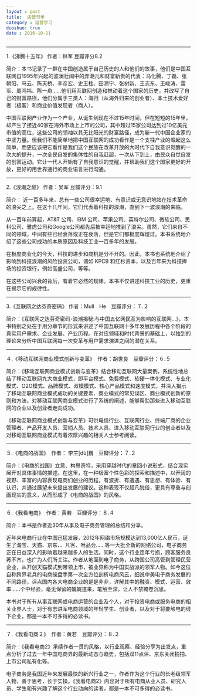 ```yaml
---
layout : post
title:  运营书单
category : 运营学习
duoshuo: true
date : 2016-10-11
---
```


<!-- more -->

----------

1.《沸腾十五年》 作者：林军 豆瓣评分8.2

简介：本书记录了一群在中国创造属于自己历史的人和他们的故事，他们是中国互联网自1995年兴起的波澜壮阔中的弄潮儿和财富新贵的代表：马化腾、丁磊、张朝阳、马云、陈天桥、李彦宏、史玉柱、田溯宁、张树新、王志东、王峻涛、雷军、周鸿祎、陈一舟……他们用互联网创造和推动着这个国家的历史，并改写了自己的财富路径，他们分属于三类人：海归（从海外归来的创业者）、本土技术爱好者（极客）和商业价值发现者（商人）。

中国互联网产业作为一个产业，从诞生到现在不过15年时间，但在短短的15年里，却产生了接近40家在海外市场上上市的公司，其中超过15家公司达到过10亿美元市值的高位，这些公司的领袖以其无比阳光的财富路径，成为新一代中国企业家的中坚力量。但我们不能简单地把中国互联网的成功看作是一个支柱产业的崛起这么简单，而更应该把它看作是我们这个民族在改革开放的大时代下自我意识觉醒的一次大的提升，一次全民自发的集体性的自我赶超，一次从下到上，由民众自觉自发的创富运动。它让一代人开始有了自我意识的觉醒，并帮助我们这个国家更好的开放，更好的用世界通行的商业语言进行沟通。


---

2.《浪潮之巅》 作者：吴军 豆瓣评分：9.1

简介：
近一百多年来，总有一些公司很幸运地、有意识或无意识地站在技术革命的浪尖之上。在这十几年间，它们代表着科技的浪潮，直到下一波浪潮的来临。

从一百年前算起，AT&T 公司、IBM 公司、苹果公司、英特尔公司、微软公司、思科公司、雅虎公司和Google公司都先后被幸运地推到了浪尖。虽然，它们来自不同的领域，中间有些已经衰落或正在衰落，但是它们都极度辉煌过。本书系统地介绍了这些公司成功的本质原因及科技工业一百多年的发展。

在极度商业化的今天，科技的进步和商机是分不开的。因此，本书也系统地介绍了影响到科技浪潮的风险投资公司，诸如 KPCB 和红杉资本，以及百年来为科技捧场的投资银行，例如高盛公司，等等。

在这些公司兴衰的背后，有着它必然的规律。本书不仅讲述科技工业的历史，更重在揭示它的规律性。

----------

3.《互联网之达芬奇密码》 作者：Mull　He　豆瓣评分：７.２

简介：《互联网之达芬奇密码-浪潮揭秘:与中国五亿网民互为影响的互联网…》，本书特别之处在于用分章节的形式来讲述了中国互联网十多年发展历程中各个阶段的真实用户需求、企业发展、产业历程。在对应领域和时代背景的基础上，以独到的理论来分析中国互联网每一次变革与用户需求演进之间的潜在关系。

----------
４.《移动互联网商业模式创新与变革》　作者：胡世良　豆瓣评分：６.５

简介：《移动互联网商业模式创新与变革》结合移动互联网大量案例，系统性地总结了移动互联网九大商业模式，即平台模式、免费模式、软硬一体化模式、专业化模式、O2O模式、品牌模式、双模模式、核心产品模式和速度模式，并深入揭示了移动互联网商业模式成功的关键要素、商业模式的常见误区、商业模式创新的原则和方法，对移动互联网商业模式进行了系统的阐述，能够帮助那些进入移动互联网的企业以及创业者走向成功。

《移动互联网商业模式创新与变革》可供电信行业、互联网行业、终端厂商的企业管理者、产品开发人员、营销人员、技术人员、进入移动互联网行业的创业者以及对移动互联网商业模式有着浓厚兴趣的相关人士参考阅读。

----------
５.《电商的战国》　作者： 李芏[dù]巍　豆瓣评分：７.２

简介：《电商的战国》立意、构思奇特，采用穿越时代的章回小说形式，结合现实展开对具体事情的描述。在这里，在一种极富个性色彩的探索和描述中，以开阔的视野、丰富的内容表现电商们创业的历程，有波折、有遭遇、有思想、有体验、有认识，并通过展望未来提出发展的建议。这种表现不仅超凡脱俗，更具有尊重与刻画现实的意义，从而形成了《电商的战国》的风格。

----------
６.《我看电商》　作者：黄若　豆瓣评分：８.４

简介：本书是作者近30年从事及电子商务管理的总结和分享。

近年来电商行业在中国迅猛发展，2012年网络市场规模达到13,000亿人民币，诞生了淘宝、天猫、京东、、凡客、唯品会……等一大批全新的网络公司，电子商务正在日益深入的影响着越来越多人的生活。同时，这个行业连年亏损，顾客服务良莠不齐，也广为人们所关注。作者从地面到电子商务，从跨国公司高管到管理民营企业，从开创天猫模式到带领上市，被业界称为中国实战派的领军人物。如今这位自称跨界老兵的电商操盘手第一次全方位剖析电商风云，细说中美电子商务发展的不同路径，评点国内各大电商企业的是是非非，详解其中的融资、模式、运营、效率……个中经验，毫无保留的娓娓道来，笔触至深，让人不禁掩卷沉思。

本书对于所有从事互联网或电商运营的企业及个人，对于投资电商或服务电商的相关业界人士，对于有志进军电商领域的年轻学生、创业者，以及对于将要触电的线下企业，都是一本不可多得的必读书。

----------
７.《我看电商２》　作者：黄若　豆瓣评分：８.２

简介：《我看电商2》承续作者一贯的风格，以行业观察、经验分享为出发点，重点分析了过去一年中国电商界的最新动态与趋势，包括双11点评、京东关闭拍拍、上市公司私有化等。

电子商务是我国近年来发展最快的新兴行业之一，作者作为这个行业的长老级领军人物，善于思考，长于实操。《我看电商2》内容对于所有电商从业人员、研究人员、学生和有兴趣了解这个行业动向的读者，都是一本不可多得的必读书。
<!-- more -->


